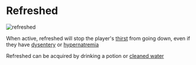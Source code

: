 # Refreshed

![refreshed](https://user-images.githubusercontent.com/47741160/140738456-77270339-3aac-47c4-8af6-7700755cfac5.png)

When active, refreshed will stop the player's [thirst](https://github.com/fishcute/ToughAsClient/blob/main/Tutorial/Stats/Thirst.md) from going down, even if they have [dysentery](https://github.com/fishcute/ToughAsClient/blob/main/Tutorial/Status%20Effects/Dysentery.md) or [hypernatremia](https://github.com/fishcute/ToughAsClient/blob/main/Tutorial/Status%20Effects/Hypernatremia.md)

Refreshed can be acquired by drinking a potion or [cleaned water](https://github.com/fishcute/ToughAsClient/blob/main/Tutorial/Miscellaneous/Cleaned%20Water.md)
